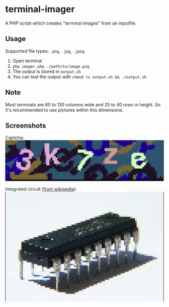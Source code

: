 # terminal-imager
A PHP script which creates "terminal images" from an inputfile.

## Usage
Supported file types: `.png`, `.jpg`, `.jpeg`.
  
1. Open terminal
2. `php imager.php ./path/to/image.png`
3. The output is stored in `output.sh`
4. You can test the output with `chmod +x output.sh && ./output.sh`

## Note
Most terminals are 80 to 130 columns wide and 25 to 40 rows in height. So it's recommended to use pictures within this dimensions.

## Screenshots
Captcha:  
![Captcha](https://raw.githubusercontent.com/RundesBalli/terminal-imager/master/screenshots/1.png)  
  
Integrated circuit ([from wikipedia](https://en.wikipedia.org/wiki/File:Integrated_Circuit.jpg)):  
![integrated circuit](https://raw.githubusercontent.com/RundesBalli/terminal-imager/master/screenshots/2.png)
